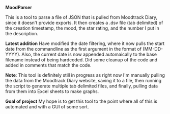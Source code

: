 **MoodParser**

This is a tool to parse a file of JSON that is pulled from Moodtrack Diary, since it doesn't provide exports.
It then creates a .dsv file (tab delimited) of the creation timestamp, the mood, the star rating, 
and the number I put in the description. 

**Latest addition**
Have modified the date filtering, where it now pulls the start date from the commandline as the first argument in the format of (MM-DD-YYYY).
Also, the current date is now appended automaically to the base filename instead of being hardcoded.
Did some cleanup of the code and added in comments that match the code.

**Note**: This tool is definitely still in progress as right now I'm manually pulling the data from the Moodtrack Diary 
website, saving it to a file, then running the script to generate multiple tab delimited files, and finally, pulling 
data from them into Excel sheets to make graphs.

**Goal of project** 
My hope is to get this tool to the point where all of this is automated and with a GUI of some sort. 


